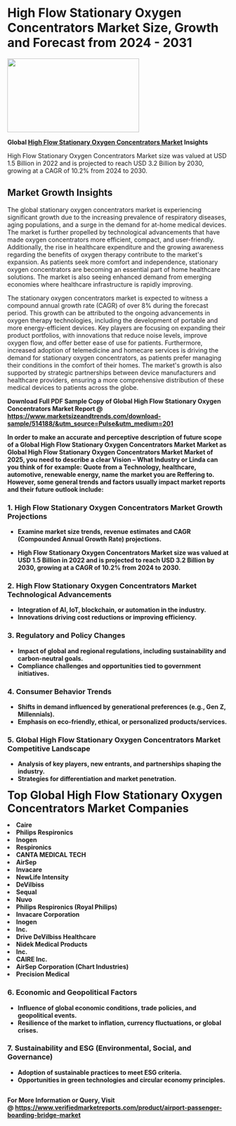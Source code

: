 <H1>High Flow Stationary Oxygen Concentrators Market Size, Growth and Forecast from 2024 - 2031</H1><img class="aligncenter size-medium wp-image-584254" src="https://thirdeyenews.in/wp-content/uploads/2024/09/Global-Market-Research-300x168.jpeg" alt="" width="300" height="168" /><p><strong>Global&nbsp;<a href="https://www.marketsizeandtrends.com/download-sample/514188/&amp;utm_source=Pulse&amp;utm_medium=201">High Flow Stationary Oxygen Concentrators Market</a> Insights</strong></p><p>High Flow Stationary Oxygen Concentrators Market size was valued at USD 1.5 Billion in 2022 and is projected to reach USD 3.2 Billion by 2030, growing at a CAGR of 10.2% from 2024 to 2030.</p><p><h2>Market Growth Insights</h2> <p>The global stationary oxygen concentrators market is experiencing significant growth due to the increasing prevalence of respiratory diseases, aging populations, and a surge in the demand for at-home medical devices. The market is further propelled by technological advancements that have made oxygen concentrators more efficient, compact, and user-friendly. Additionally, the rise in healthcare expenditure and the growing awareness regarding the benefits of oxygen therapy contribute to the market's expansion. As patients seek more comfort and independence, stationary oxygen concentrators are becoming an essential part of home healthcare solutions. The market is also seeing enhanced demand from emerging economies where healthcare infrastructure is rapidly improving.</p> <p><strong></strong></p> <p>The stationary oxygen concentrators market is expected to witness a compound annual growth rate (CAGR) of over 8% during the forecast period. This growth can be attributed to the ongoing advancements in oxygen therapy technologies, including the development of portable and more energy-efficient devices. Key players are focusing on expanding their product portfolios, with innovations that reduce noise levels, improve oxygen flow, and offer better ease of use for patients. Furthermore, increased adoption of telemedicine and homecare services is driving the demand for stationary oxygen concentrators, as patients prefer managing their conditions in the comfort of their homes. The market's growth is also supported by strategic partnerships between device manufacturers and healthcare providers, ensuring a more comprehensive distribution of these medical devices to patients across the globe.</p> <p><strong></p><p><span class=""><strong>Download Full PDF Sample Copy of Global High Flow Stationary Oxygen Concentrators Market Report</strong> @ <a href="https://www.marketsizeandtrends.com/download-sample/514188/&amp;utm_source=Pulse&amp;utm_medium=201" target="_blank">https://www.marketsizeandtrends.com/download-sample/514188/&amp;utm_source=Pulse&amp;utm_medium=201</a></span></p><p>In order to make an accurate and perceptive description of future scope of a Global&nbsp;High Flow Stationary Oxygen Concentrators Market Market as Global&nbsp;High Flow Stationary Oxygen Concentrators Market Market of 2025, you need to describe a clear Vision &ndash; What Industry or Linda can you think of for example: Quote from a Technology, healthcare, automotive, renewable energy, name the market you are Reffering to. However, some general trends and factors usually impact market reports and their future outlook include:</p><h3>1.&nbsp;<strong>High Flow Stationary Oxygen Concentrators Market Growth Projections</strong></h3><ul><li>Examine market size trends, revenue estimates and CAGR (Compounded Annual Growth Rate) projections.</li><li><p>High Flow Stationary Oxygen Concentrators Market size was valued at USD 1.5 Billion in 2022 and is projected to reach USD 3.2 Billion by 2030, growing at a CAGR of 10.2% from 2024 to 2030.</p></li></ul><h3>2.&nbsp;<strong>High Flow Stationary Oxygen Concentrators Market Technological Advancements</strong></h3><ul><li>Integration of AI, IoT, blockchain, or automation in the industry.</li><li>Innovations driving cost reductions or improving efficiency.</li></ul><h3>3.&nbsp;<strong>Regulatory and Policy Changes</strong></h3><ul><li>Impact of global and regional regulations, including sustainability and carbon-neutral goals.</li><li>Compliance challenges and opportunities tied to government initiatives.</li></ul><h3>4.&nbsp;<strong>Consumer Behavior Trends</strong></h3><ul><li>Shifts in demand influenced by generational preferences (e.g., Gen Z, Millennials).</li><li>Emphasis on eco-friendly, ethical, or personalized products/services.</li></ul><h3>5.&nbsp;<strong>Global High Flow Stationary Oxygen Concentrators Market Competitive Landscape</strong></h3><ul><li>Analysis of key players, new entrants, and partnerships shaping the industry.</li><li>Strategies for differentiation and market penetration.</li></ul><p data-pm-slice="1 1 []"><span style="color: inherit; font-family: inherit; font-size: 25px;">Top Global High Flow Stationary Oxygen Concentrators Market Companies</span></p><div class="" data-test-id=""><p><li>Caire</li><li> Philips Respironics</li><li> Inogen</li><li> Respironics</li><li> CANTA MEDICAL TECH</li><li> AirSep</li><li> Invacare</li><li> NewLife Intensity</li><li> DeVilbiss</li><li> Sequal</li><li> Nuvo</li><li> Philips Respironics (Royal Philips)</li><li> Invacare Corporation</li><li> Inogen</li><li> Inc.</li><li> Drive DeVilbiss Healthcare</li><li> Nidek Medical Products</li><li> Inc.</li><li> CAIRE Inc.</li><li> AirSep Corporation (Chart Industries)</li><li> Precision Medical</li></p></div><h3>6.&nbsp;<strong>Economic and Geopolitical Factors</strong></h3><ul><li>Influence of global economic conditions, trade policies, and geopolitical events.</li><li>Resilience of the market to inflation, currency fluctuations, or global crises.</li></ul><h3>7.&nbsp;<strong>Sustainability and ESG (Environmental, Social, and Governance)</strong></h3><ul><li>Adoption of sustainable practices to meet ESG criteria.</li><li>Opportunities in green technologies and circular economy principles.</li></ul><h2><strong style="font-size: 14px;">For More Information or Query, Visit @&nbsp;</strong><a style="background-color: #ffffff; font-size: 14px;" href="https://www.marketsizeandtrends.com/report/high-flow-stationary-oxygen-concentrators-market/" target="_blank">https://www.verifiedmarketreports.com/product/airport-passenger-boarding-bridge-market</a></h2>
